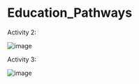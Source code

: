 # Education_Pathways

Activity 2:

![image](https://user-images.githubusercontent.com/42917737/193196939-979cad28-5a49-4619-908e-37276f9a24d6.png)

Activity 3:

![image](https://user-images.githubusercontent.com/42917737/193355943-f33cdd8e-dccf-4c5c-a136-36dfa6590608.png)

